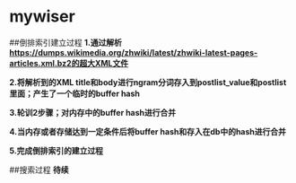 # mywiser
##倒排索引建立过程
**1.通过解析 https://dumps.wikimedia.org/zhwiki/latest/zhwiki-latest-pages-articles.xml.bz2的超大XML文件**


**2.将解析到的XML title和body进行ngram分词存入到postlist_value和postlist里面；产生了一个临时的buffer hash**

**3.轮训2步骤；对内存中的buffer hash进行合并**

**4.当内存或者存储达到一定条件后将buffer hash和存入在db中的hash进行合并**

**5.完成倒排索引的建立过程**

##搜索过程
**待续**
